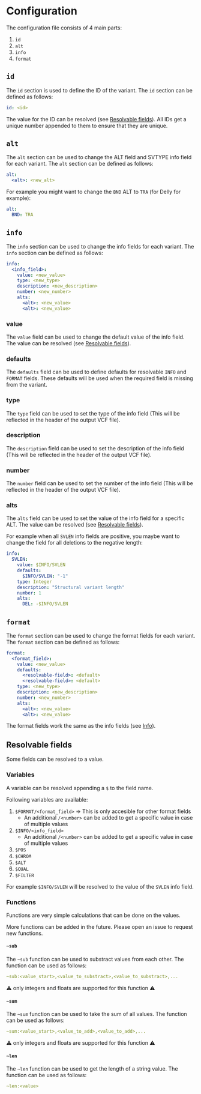 # Configuration
The configuration file consists of 4 main parts:
1. `id` 
2. `alt`
3. `info`
4. `format`

## `id`
The `id` section is used to define the ID of the variant. The `id` section can be defined as follows:
```yaml
id: <id>
```
The value for the ID can be resolved (see [Resolvable fields](#resolvable-fields)). All IDs get a unique number appended to them to ensure that they are unique.

## `alt`
The `alt` section can be used to change the ALT field and SVTYPE info field for each variant. The `alt` section can be defined as follows:
```yaml
alt:
  <alt>: <new_alt>
```

For example you might want to change the `BND` ALT to `TRA` (for Delly for example):
```yaml
alt:
  BND: TRA
```

## `info`
The `info` section can be used to change the info fields for each variant. The `info` section can be defined as follows:
```yaml
info:
  <info_field>:
    value: <new_value>
    type: <new_type>
    description: <new_description>
    number: <new_number>
    alts:
      <alt>: <new_value>
      <alt>: <new_value>
```
### value
The `value` field can be used to change the default value of the info field. The value can be resolved (see [Resolvable fields](#resolvable-fields)).

### defaults
The `defaults` field can be used to define defaults for resolvable `INFO` and `FORMAT` fields. These defaults will be used when the required field is missing from the variant. 

### type
The `type` field can be used to set the type of the info field (This will be reflected in the header of the output VCF file).

### description
The `description` field can be used to set the description of the info field (This will be reflected in the header of the output VCF file).

### number
The `number` field can be used to set the number of the info field (This will be reflected in the header of the output VCF file).

### alts
The `alts` field can be used to set the value of the info field for a specific ALT. The value can be resolved (see [Resolvable fields](#resolvable-fields)).

For example when all `SVLEN` info fields are positive, you maybe want to change the field for all deletions to the negative length:
```yaml
info:
  SVLEN:
    value: $INFO/SVLEN
    defaults:
      $INFO/SVLEN: "-1"
    type: Integer
    description: "Structural variant length"
    number: 1
    alts:
      DEL: -$INFO/SVLEN
```

## `format`
The `format` section can be used to change the format fields for each variant. The `format` section can be defined as follows:
```yaml
format:
  <format_field>:
    value: <new_value>
    defaults:
      <resolvable-field>: <default>
      <resolvable-field>: <default>
    type: <new_type>
    description: <new_description>
    number: <new_number>
    alts:
      <alt>: <new_value>
      <alt>: <new_value>
```

The format fields work the same as the info fields (see [Info](#info)). 

## Resolvable fields

Some fields can be resolved to a value. 

### Variables

A variable can be resolved appending a `$` to the field name. 

Following variables are available:
1. `$FORMAT/<format_field>` => This is only accesible for other format fields
    - An additional `/<number>` can be added to get a specific value in case of multiple values
2. `$INFO/<info_field>`
    - An additional `/<number>` can be added to get a specific value in case of multiple values
3. `$POS`
4. `$CHROM`
5. `$ALT`
6. `$QUAL`
7. `$FILTER`

For example `$INFO/SVLEN` will be resolved to the value of the `SVLEN` info field.

### Functions

Functions are very simple calculations that can be done on the values.

More functions can be added in the future. Please open an issue to request new functions.

#### `~sub`
The `~sub` function can be used to substract values from each other. The function can be used as follows:

```yaml
~sub:<value_start>,<value_to_substract>,<value_to_substract>,...
```

:warning: only integers and floats are supported for this function :warning:

#### `~sum`
The `~sum` function can be used to take the sum of all values. The function can be used as follows:

```yaml
~sum:<value_start>,<value_to_add>,<value_to_add>,...
```

:warning: only integers and floats are supported for this function :warning:

#### `~len`
The `~len` function can be used to get the length of a string value. The function can be used as follows:

```yaml
~len:<value>
```
